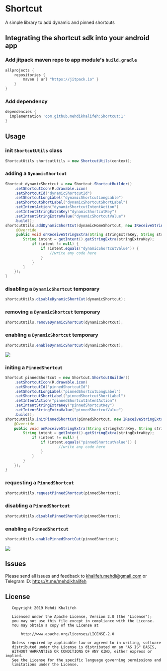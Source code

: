 # Shortcut
A simple library to add dynamic and pinned shortcuts

## Integrating the shortcut sdk into your android app
### Add jitpack maven repo to app module's `build.gradle`

```gradle
allprojects {
    repositories {
        maven { url "https://jitpack.io" }
    }
}
```
### Add dependency

```gradle
dependencies {
  implementation 'com.github.mehdikhalifeh:Shortcut:1'
}
```

## Usage
### init `ShortcutUtils` class

```java
ShortcutUtils shortcutUtils = new ShortcutUtils(context);
```

### adding a `DynamicShortcut`

```java
Shortcut dynamicShortcut = new Shortcut.ShortcutBuilder()
    .setShortcutIcon(R.drawable.icon)
    .setShortcutId("dynamicShortcutId")
    .setShortcutLongLabel("dynamicShortcutLongLable")
    .setShortcutShortLabel("dynamicShortcutShortLabel")
    .setIntentAction("dynamicShortcutIntentAction")
    .setIntentStringExtraKey("dynamicShortcutKey")
    .setIntentStringExtraValue("dynamicShortcutValue")
    .build();
shortcutUtils.addDynamicShortCut(dynamicHomeShortcut, new IReceiveStringExtra() {
     @Override
     public void onReceiveStringExtra(String stringExtraKey, String stringExtraValue) {
        String intent = getIntent().getStringExtra(stringExtraKey);
            if (intent != null) {
                if (intent.equals("dynamicShortcutValue")) {
                    //write any code here
                }
            }
        }
    });
}
```


### disabling a `DynamicShortcut` temporary
```java
shortcutUtils.disableDynamicShortCut(dynamicShortcut);
```

### removing a `DynamicShortcut` temporary
```java
shortcutUtils.removeDynamicShortCut(dynamicShortcut);
```

### enabling a `DynamicShortcut` temporary
```java
shortcutUtils.enableDynamicShortCut(dynamicShortcut);
```




<img src="git_dynamic_shortcut.gif"/>


### initing a `PinnedShortcut`

```java
Shortcut pinnedShortcut = new Shortcut.ShortcutBuilder()
    .setShortcutIcon(R.drawable.icon)
    .setShortcutId("pinnedShortcutId")
    .setShortcutLongLabel("pinnedShortcutLongLabel")
    .setShortcutShortLabel("pinnedShortcutShortLabel")
    .setIntentAction("pinnedShortcutIntentAction")
    .setIntentStringExtraKey("pinnedShortcutKey")
    .setIntentStringExtraValue("pinnedShortcutValue")
    .build();
shortcutUtils.initPinnedShortCut(pinnedShortcut, new IReceiveStringExtra() {
    @Override
    public void onReceiveStringExtra(String stringExtraKey, String stringExtraValue) {
        String intent = getIntent().getStringExtra(stringExtraKey);
            if (intent != null) {
                if (intent.equals("pinnedShortcutValue")) {
                        //write any code here
                }
            }
        }
    });
}
```

### requesting a `PinnedShortcut`
```java
shortcutUtils.requestPinnedShortcut(pinnedShortcut);
```

### disabling a `PinnedShortcut`
```java
shortcutUtils.disablePinnedShortCut(pinnedShortcut);
```

### enabling a `PinnedShortcut`
```java
shortcutUtils.enablePinnedShortCut(pinnedShortcut);
```



<img src="git_pinned_shortcut.gif"/>



## Issues

Please send all issues and feedback to khalifeh.mehdi@gmail.com or Telegram ID: https://t.me/mehdikhalifeh

## License
```
   Copyright 2019 Mehdi Khalifeh

   Licensed under the Apache License, Version 2.0 (the "License");
   you may not use this file except in compliance with the License.
   You may obtain a copy of the License at

       http://www.apache.org/licenses/LICENSE-2.0

   Unless required by applicable law or agreed to in writing, software
   distributed under the License is distributed on an "AS IS" BASIS,
   WITHOUT WARRANTIES OR CONDITIONS OF ANY KIND, either express or implied.
   See the License for the specific language governing permissions and
   limitations under the License.
